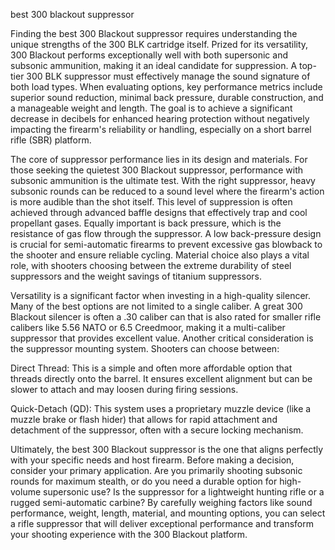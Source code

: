 best 300 blackout suppressor


Finding the best 300 Blackout suppressor requires understanding the unique strengths of the 300 BLK cartridge itself. Prized for its versatility, 300 Blackout performs exceptionally well with both supersonic and subsonic ammunition, making it an ideal candidate for suppression. A top-tier 300 BLK suppressor must effectively manage the sound signature of both load types. When evaluating options, key performance metrics include superior sound reduction, minimal back pressure, durable construction, and a manageable weight and length. The goal is to achieve a significant decrease in decibels for enhanced hearing protection without negatively impacting the firearm's reliability or handling, especially on a short barrel rifle (SBR) platform.



The core of suppressor performance lies in its design and materials. For those seeking the quietest 300 Blackout suppressor, performance with subsonic ammunition is the ultimate test. With the right suppressor, heavy subsonic rounds can be reduced to a sound level where the firearm's action is more audible than the shot itself. This level of suppression is often achieved through advanced baffle designs that effectively trap and cool propellant gases. Equally important is back pressure, which is the resistance of gas flow through the suppressor. A low back-pressure design is crucial for semi-automatic firearms to prevent excessive gas blowback to the shooter and ensure reliable cycling. Material choice also plays a vital role, with shooters choosing between the extreme durability of steel suppressors and the weight savings of titanium suppressors.



Versatility is a significant factor when investing in a high-quality silencer. Many of the best options are not limited to a single caliber. A great 300 Blackout silencer is often a .30 caliber can that is also rated for smaller rifle calibers like 5.56 NATO or 6.5 Creedmoor, making it a multi-caliber suppressor that provides excellent value. Another critical consideration is the suppressor mounting system. Shooters can choose between:
    

        
Direct Thread: This is a simple and often more affordable option that threads directly onto the barrel. It ensures excellent alignment but can be slower to attach and may loosen during firing sessions.

        
Quick-Detach (QD): This system uses a proprietary muzzle device (like a muzzle brake or flash hider) that allows for rapid attachment and detachment of the suppressor, often with a secure locking mechanism.

    






Ultimately, the best 300 Blackout suppressor is the one that aligns perfectly with your specific needs and host firearm. Before making a decision, consider your primary application. Are you primarily shooting subsonic rounds for maximum stealth, or do you need a durable option for high-volume supersonic use? Is the suppressor for a lightweight hunting rifle or a rugged semi-automatic carbine? By carefully weighing factors like sound performance, weight, length, material, and mounting options, you can select a rifle suppressor that will deliver exceptional performance and transform your shooting experience with the 300 Blackout platform.
